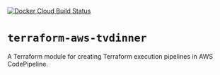 [![Docker Cloud Build Status](https://img.shields.io/docker/cloud/build/tvdinner/terraform-aws-tvdinner)](https://hub.docker.com/r/tvdinner/terraform-aws-tvdinner)

# `terraform-aws-tvdinner`

A Terraform module for creating Terraform execution pipelines in AWS CodePipeline.
